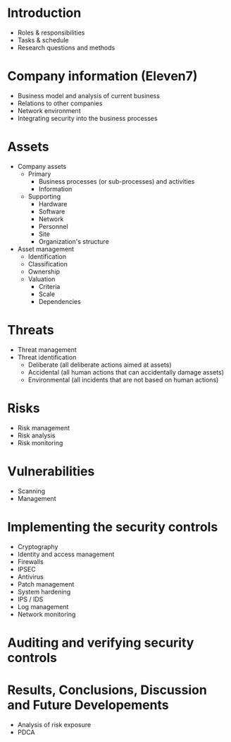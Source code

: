# Introduction
- Roles & responsibilities
- Tasks & schedule
- Research questions and methods

# Company information (Eleven7)
- Business model and analysis of current business
- Relations to other companies
- Network environment
- Integrating security into the business processes

# Assets
- Company assets
	- Primary
		- Business processes (or sub-processes) and activities
		- Information
	- Supporting
		- Hardware
		- Software
		- Network
		- Personnel
		- Site
		- Organization's structure
- Asset management
	- Identification
	- Classification
	- Ownership
	- Valuation
		- Criteria
		- Scale
		- Dependencies
	
# Threats
- Threat management
- Threat identification
	- Deliberate (all deliberate actions aimed at assets)
	- Accidental (all human actions that can accidentally damage assets)
	- Environmental (all incidents that are not based on human actions)

# Risks
- Risk management
- Risk analysis
- Risk monitoring

# Vulnerabilities
- Scanning
- Management

# Implementing the security controls
- Cryptography
- Identity and access management
- Firewalls
- IPSEC
- Antivirus
- Patch management
- System hardening
- IPS / IDS
- Log management
- Network monitoring

# Auditing and verifying security controls

# Results, Conclusions, Discussion and Future Developements
- Analysis of risk exposure
- PDCA